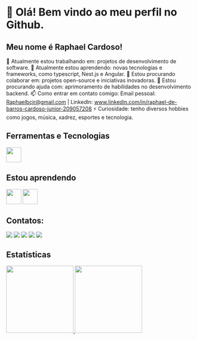 # 👋 Olá! Bem vindo ao meu perfil no Github.
## Meu nome é Raphael Cardoso!

🔭 Atualmente estou trabalhando em: projetos de desenvolvimento de software.
🌱 Atualmente estou aprendendo: novas tecnologias e frameworks, como typescript, Nest.js e Angular.
👯 Estou procurando colaborar em: projetos open-source e iniciativas inovadoras.
🤔 Estou procurando ajuda com: aprimoramento de habilidades no desenvolvimento backend.
📫 Como entrar em contato comigo: Email pessoal: Raphaelbcjr@gmail.com | Linkedln: <a> www.linkedin.com/in/raphael-de-barros-cardoso-junior-209057208 </a>
⚡ Curiosidade: tenho diversos hobbies como jogos, música, xadrez, esportes e tecnologia.

## Ferramentas e Tecnologias

<img loading="lazy" src="https://cdn.jsdelivr.net/gh/devicons/devicon/icons/git/git-original.svg" width="40" height="40"/>

## Estou aprendendo

<img loading="lazy" src="https://cdn.jsdelivr.net/gh/devicons/devicon/icons/java/java-original.svg" width="40" height="40"/> <img loading="lazy" src="https://cdn.jsdelivr.net/gh/devicons/devicon/icons/linux/linux-original.svg" width="40" height="40"/>

## Contatos:

<div>
<a href="https://www.youtube.com/seu-canal-youtube-aqui" target="_blank"><img loading="lazy" src="https://img.shields.io/badge/YouTube-FF0000?style=for-the-badge&logo=youtube&logoColor=white" target="_blank"></a>
<a href="https://instagram.com/seu-usuário-instagram-aqui" target="_blank"><img loading="lazy" src="https://img.shields.io/badge/-Instagram-%23E4405F?style=for-the-badge&logo=instagram&logoColor=white" target="_blank"></a>
<a href="https://www.twitch.tv/seu-usuário-aqui" target="_blank"><img loading="lazy" src="https://img.shields.io/badge/Twitch-9146FF?style=for-the-badge&logo=twitch&logoColor=white" target="_blank"></a>
<a href = "mailto:contato@seu-usuário-aqui"><img loading="lazy" src="https://img.shields.io/badge/Gmail-D14836?style=for-the-badge&logo=gmail&logoColor=white" target="_blank"></a>
<a href="https://www.linkedin.com/in/seu-usuário-linkedln-aqui" target="_blank"><img loading="lazy" src="https://img.shields.io/badge/-LinkedIn-%230077B5?style=for-the-badge&logo=linkedin&logoColor=white" target="_blank"></a>   
</div>

## Estatísticas

<div>
<a href="https://github.com/RaphaCardoso">
<img loading="lazy" height="180em" src="https://github-readme-stats.vercel.app/api/top-langs/?RaphaCardoso&layout=compact&langs_count=7&theme=dracula"/>
<img loading="lazy" height="180em" src="https://github-readme-stats.vercel.app/api?RaphaCardoso&show_icons=true&theme=dracula&include_all_commits=true&count_private=true"/>
</div>
